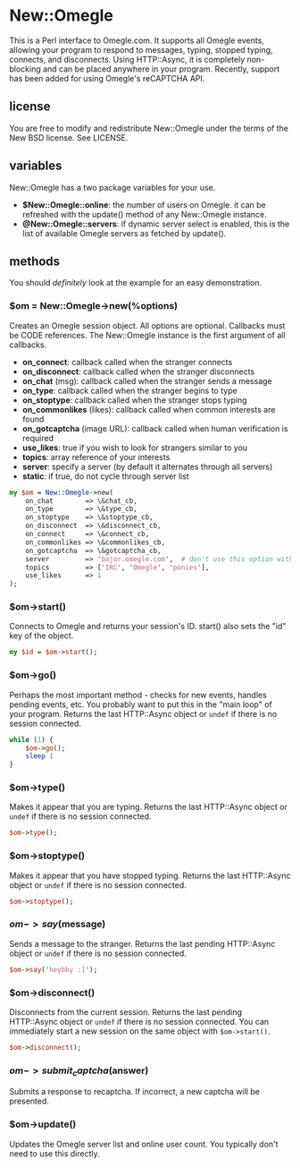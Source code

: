 # New::Omegle

This is a Perl interface to Omegle.com. It supports all Omegle events, allowing your program to respond to messages, typing, stopped typing, connects, and disconnects.
Using HTTP::Async, it is completely non-blocking and can be placed anywhere in your program. Recently, support has been added for using Omegle's reCAPTCHA API.

## license
You are free to modify and redistribute New::Omegle under the terms of the New BSD license. See LICENSE.

## variables

New::Omegle has a two package variables for your use.

- __$New::Omegle::online__: the number of users on Omegle. it can be refreshed with the update() method of any New::Omegle instance.
- __@New::Omegle::servers__: if dynamic server select is enabled, this is the list of available Omegle servers as fetched by update().

## methods

You should _definitely_ look at the example for an easy demonstration.

### $om = New::Omegle->new(%options)
Creates an Omegle session object. All options are optional. Callbacks must be CODE references.
The New::Omegle instance is the first argument of all callbacks.

- __on_connect__: callback called when the stranger connects
- __on_disconnect__: callback called when the stranger disconnects
- __on_chat__ (msg): callback called when the stranger sends a message
- __on_type__: callback called when the stranger begins to type
- __on_stoptype__: callback called when the stranger stops typing
- __on_commonlikes__ (likes): callback called when common interests are found
- __on_gotcaptcha__ (image URL): callback called when human verification is required
- __use_likes__: true if you wish to look for strangers similar to you
- __topics__: array reference of your interests
- __server__: specify a server (by default it alternates through all servers)
- __static__: if true, do not cycle through server list

```perl
my $om = New::Omegle->new(
    on_chat        => \&chat_cb,
    on_type        => \&type_cb,
    on_stoptype    => \&stoptype_cb,
    on_disconnect  => \&disconnect_cb,
    on_connect     => \&connect_cb,
    on_commonlikes => \&commonlikes_cb,
    on_gotcaptcha  => \&gotcaptcha_cb,
    server         => 'bajor.omegle.com',  # don't use this option without reason
    topics         => ['IRC', 'Omegle', 'ponies'],
    use_likes      => 1
);
```

### $om->start()
Connects to Omegle and returns your session's ID. start() also sets the "id" key of the object.

```perl
my $id = $om->start();
```

### $om->go()
Perhaps the most important method - checks for new events, handles pending events, etc. You probably want to put this in the "main loop" of your program.
Returns the last HTTP::Async object or `undef` if there is no session connected.

```perl
while (1) {
    $om->go();
    sleep 1
}
```

### $om->type()
Makes it appear that you are typing.
Returns the last HTTP::Async object or `undef` if there is no session connected.

```perl
$om->type();
```

### $om->stoptype()
Makes it appear that you have stopped typing.
Returns the last HTTP::Async object or `undef` if there is no session connected.

```perl
$om->stoptype();
```

### $om->say($message)
Sends a message to the stranger.
Returns the last pending HTTP::Async object or `undef` if there is no session connected.

```perl
$om->say('heybby :]');
```

### $om->disconnect()
Disconnects from the current session.
Returns the last pending HTTP::Async object or `undef` if there is no session connected.
You can immediately start a new session on the same object with `$om->start()`.

```perl
$om->disconnect();
```

### $om->submit_captcha($answer)
Submits a response to recaptcha. If incorrect, a new captcha will be presented.

### $om->update()
Updates the Omegle server list and online user count. You typically don't need to use
this directly.
